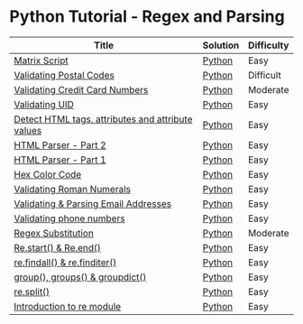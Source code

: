 # Python Tutorial - Regex and Parsing

| Title | Solution | Difficulty |
| ----- | -------- | ---------- |
| [Matrix Script](https://www.hackerrank.com/challenges/matrix-script) | [Python](./Matrix%20Script/main.py) | Easy |
| [Validating Postal Codes](https://www.hackerrank.com/challenges/validating-postalcode) | [Python](./Validating%20Postal%20Codes/main.py) | Difficult |
| [Validating Credit Card Numbers](https://www.hackerrank.com/challenges/validating-credit-card-number) | [Python](./Validating%20Credit%20Card%20Numbers/main.py) | Moderate |
| [Validating UID](https://www.hackerrank.com/challenges/validating-uid) | [Python](./Validating%20UID/main.py) | Easy |
| [Detect HTML tags, attributes and attribute values](https://www.hackerrank.com/challenges/detect-html-tags-attributes-and-attribute-values) | [Python](./Detect%20HTML%20tags,%20attributes%20and%20attribute%20values/main.py) | Easy |
| [HTML Parser - Part 2](https://www.hackerrank.com/challenges/html-parser-part-2) | [Python](./HTML%20Parser%20-%20Part%202/main.py) | Easy |
| [HTML Parser - Part 1](https://www.hackerrank.com/challenges/html-parser-part-1) | [Python](./HTML%20Parser%20-%20Part%201/main.py) | Easy |
| [Hex Color Code](https://www.hackerrank.com/challenges/hex-color-code) | [Python](./Hex%20Color%20Code/main.py) | Easy |
| [Validating Roman Numerals](https://www.hackerrank.com/challenges/validate-a-roman-number) | [Python](./Validating%20Roman%20Numerals/main.py) | Easy |
| [Validating & Parsing Email Addresses](https://www.hackerrank.com/challenges/validating-named-email-addresses) | [Python](./Validating%20&%20Parsing%20Email%20Addresses/main.py) | Easy |
| [Validating phone numbers](https://www.hackerrank.com/challenges/validating-the-phone-number) | [Python](./Validating%20phone%20numbers/main.py) | Easy |
| [Regex Substitution](https://www.hackerrank.com/challenges/re-sub-regex-substitution) | [Python](./Regex%20Substitution/main.py) | Moderate |
| [Re.start() & Re.end()](https://www.hackerrank.com/challenges/re-start-re-end) | [Python](./Re.start()%20&%20Re.end()/main.py) | Easy |
| [re.findall() & re.finditer()](https://www.hackerrank.com/challenges/re-findall-re-finditer) | [Python](./re.findall()%20&%20re.finditer()/main.py) | Easy |
| [group(), groups() & groupdict()](https://www.hackerrank.com/challenges/re-group-groups) | [Python](./group(),%20groups()%20&%20groupdict()/main.py) | Easy |
| [re.split()](https://www.hackerrank.com/challenges/re-split) | [Python](./re.split()/main.py) | Easy |
| [Introduction to re module](https://www.hackerrank.com/challenges/introduction-to-regex) | [Python](./Introduction%20to%20re%20module/main.py) | Easy |
